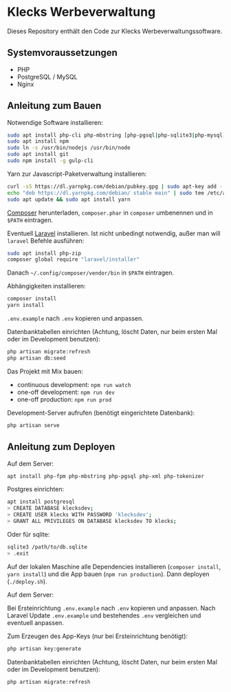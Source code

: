 Klecks Werbeverwaltung
======================

Dieses Repository enthält den Code zur Klecks Werbeverwaltungssoftware.

Systemvoraussetzungen
---------------------

* PHP
* PostgreSQL / MySQL
* Nginx

Anleitung zum Bauen
-------------------

Notwendige Software installieren:

```bash
sudo apt install php-cli php-mbstring [php-pgsql|php-sqlite3|php-mysql] php-xml php-tokenizer
sudo apt install npm
sudo ln -s /usr/bin/nodejs /usr/bin/node
sudo apt install git
sudo npm install -g gulp-cli
```

Yarn zur Javascript-Paketverwaltung installieren:

```bash
curl -sS https://dl.yarnpkg.com/debian/pubkey.gpg | sudo apt-key add -
echo "deb https://dl.yarnpkg.com/debian/ stable main" | sudo tee /etc/apt/sources.list.d/yarn.list
sudo apt update && sudo apt install yarn
```

[Composer](https://getcomposer.org/download/) herunterladen, `composer.phar` in `composer` umbenennen und in `$PATH` eintragen.

Eventuell [Laravel](https://laravel.com/) installieren. Ist nicht unbedingt notwendig, außer man will `laravel` Befehle ausführen:

```bash
sudo apt install php-zip
composer global require "laravel/installer"
```

Danach `~/.config/composer/vendor/bin` in `$PATH` eintragen.

Abhängigkeiten installieren:

```bash
composer install
yarn install
```

`.env.example` nach `.env` kopieren und anpassen.

Datenbanktabellen einrichten (Achtung, löscht Daten, nur beim ersten Mal oder im Development benutzen):

```bash
php artisan migrate:refresh
php artisan db:seed
```

Das Projekt mit Mix bauen:

* continuous development: `npm run watch`
* one-off development: `npm run dev`
* one-off production: `npm run prod`


Development-Server aufrufen (benötigt eingerichtete Datenbank):

```bash
php artisan serve
```

Anleitung zum Deployen
----------------------

Auf dem Server:

```bash
apt install php-fpm php-mbstring php-pgsql php-xml php-tokenizer
```

Postgres einrichten:

```bash
apt install postgresql
> CREATE DATABASE klecksdev;
> CREATE USER klecks WITH PASSWORD 'klecksdev';
> GRANT ALL PRIVILEGES ON DATABASE klecksdev TO klecks;
```

Oder für sqlite:

```bash
sqlite3 /path/to/db.sqlite
> .exit
```

Auf der lokalen Maschine alle Dependencies installieren (`composer install`, `yarn install`) und die App bauen (`npm run production`). Dann deployen (`./deploy.sh`).

Auf dem Server:

Bei Ersteinrichtung `.env.example` nach `.env` kopieren und anpassen. Nach Laravel Update `.env.example` und bestehendes `.env` vergleichen und eventuell anpassen.

Zum Erzeugen des App-Keys (nur bei Ersteinrichtung benötigt):

```bash
php artisan key:generate
```

Datenbanktabellen einrichten (Achtung, löscht Daten, nur beim ersten Mal oder im Development benutzen):

```bash
php artisan migrate:refresh
```
